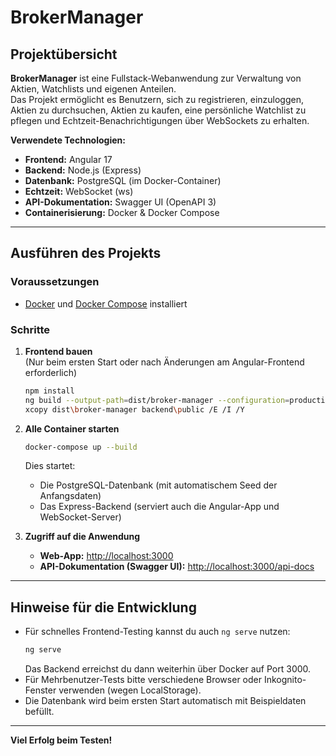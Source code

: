 # BrokerManager

## Projektübersicht

**BrokerManager** ist eine Fullstack-Webanwendung zur Verwaltung von Aktien, Watchlists und eigenen Anteilen.  
Das Projekt ermöglicht es Benutzern, sich zu registrieren, einzuloggen, Aktien zu durchsuchen, Aktien zu kaufen, eine persönliche Watchlist zu pflegen und Echtzeit-Benachrichtigungen über WebSockets zu erhalten.

**Verwendete Technologien:**
- **Frontend:** Angular 17
- **Backend:** Node.js (Express)
- **Datenbank:** PostgreSQL (im Docker-Container)
- **Echtzeit:** WebSocket (ws)
- **API-Dokumentation:** Swagger UI (OpenAPI 3)
- **Containerisierung:** Docker & Docker Compose

---

## Ausführen des Projekts

### Voraussetzungen

- [Docker](https://www.docker.com/) und [Docker Compose](https://docs.docker.com/compose/) installiert

### Schritte

1. **Frontend bauen**  
   (Nur beim ersten Start oder nach Änderungen am Angular-Frontend erforderlich)
   ```sh
   npm install
   ng build --output-path=dist/broker-manager --configuration=production
   xcopy dist\broker-manager backend\public /E /I /Y
   ```

2. **Alle Container starten**  
   ```sh
   docker-compose up --build
   ```

   Dies startet:
   - Die PostgreSQL-Datenbank (mit automatischem Seed der Anfangsdaten)
   - Das Express-Backend (serviert auch die Angular-App und WebSocket-Server)

3. **Zugriff auf die Anwendung**
   - **Web-App:** [http://localhost:3000](http://localhost:3000)
   - **API-Dokumentation (Swagger UI):** [http://localhost:3000/api-docs](http://localhost:3000/api-docs)

---

## Hinweise für die Entwicklung

- Für schnelles Frontend-Testing kannst du auch `ng serve` nutzen:
  ```sh
  ng serve
  ```
  Das Backend erreichst du dann weiterhin über Docker auf Port 3000.
- Für Mehrbenutzer-Tests bitte verschiedene Browser oder Inkognito-Fenster verwenden (wegen LocalStorage).
- Die Datenbank wird beim ersten Start automatisch mit Beispieldaten befüllt.

---

**Viel Erfolg beim Testen!**
